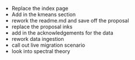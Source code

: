 - Replace the index page
- Add in the kmeans section
- rework the readme.md and save off the proposal
- replace the proposal inks
- add in the acknowledgements for the data
- rework data ingestion
- call out live migration scenario 
- look into spectral theory